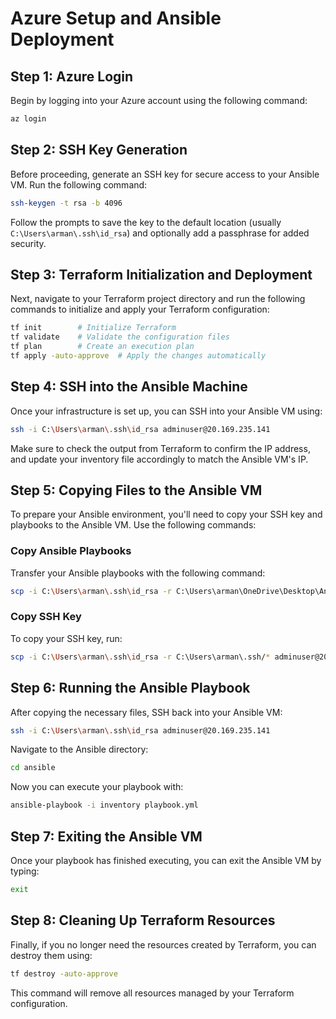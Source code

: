 # Azure Setup and Ansible Deployment

## Step 1: Azure Login

Begin by logging into your Azure account using the following command:

```bash
az login
```

## Step 2: SSH Key Generation

Before proceeding, generate an SSH key for secure access to your Ansible VM. Run the following command:

```bash
ssh-keygen -t rsa -b 4096
```

Follow the prompts to save the key to the default location (usually `C:\Users\arman\.ssh\id_rsa`) and optionally add a passphrase for added security.

## Step 3: Terraform Initialization and Deployment

Next, navigate to your Terraform project directory and run the following commands to initialize and apply your Terraform configuration:

```bash
tf init        # Initialize Terraform
tf validate    # Validate the configuration files
tf plan        # Create an execution plan
tf apply -auto-approve  # Apply the changes automatically
```

## Step 4: SSH into the Ansible Machine

Once your infrastructure is set up, you can SSH into your Ansible VM using:

```bash
ssh -i C:\Users\arman\.ssh\id_rsa adminuser@20.169.235.141
```

Make sure to check the output from Terraform to confirm the IP address, and update your inventory file accordingly to match the Ansible VM's IP.

## Step 5: Copying Files to the Ansible VM

To prepare your Ansible environment, you'll need to copy your SSH key and playbooks to the Ansible VM. Use the following commands:

### Copy Ansible Playbooks

Transfer your Ansible playbooks with the following command:

```bash
scp -i C:\Users\arman\.ssh\id_rsa -r C:\Users\arman\OneDrive\Desktop\Ansible/* adminuser@20.169.235.141:~/ansible
```

### Copy SSH Key

To copy your SSH key, run:

```bash
scp -i C:\Users\arman\.ssh\id_rsa -r C:\Users\arman\.ssh/* adminuser@20.169.235.141:~/ansible
```

## Step 6: Running the Ansible Playbook

After copying the necessary files, SSH back into your Ansible VM:

```bash
ssh -i C:\Users\arman\.ssh\id_rsa adminuser@20.169.235.141
```

Navigate to the Ansible directory:

```bash
cd ansible
```

Now you can execute your playbook with:

```bash
ansible-playbook -i inventory playbook.yml
```

## Step 7: Exiting the Ansible VM

Once your playbook has finished executing, you can exit the Ansible VM by typing:

```bash
exit
```

## Step 8: Cleaning Up Terraform Resources

Finally, if you no longer need the resources created by Terraform, you can destroy them using:

```bash
tf destroy -auto-approve
```

This command will remove all resources managed by your Terraform configuration.
